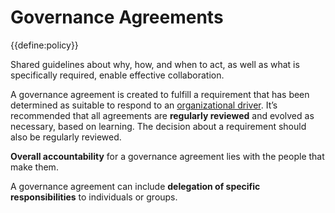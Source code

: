 # Governance Agreements

{{define:policy}}


Shared guidelines about why, how, and when to act, as well as what is specifically required, enable effective collaboration.

A governance agreement is created to fulfill a requirement that has been determined as suitable to respond to an [organizational driver](glossary:organizational-driver). It’s recommended that all agreements are **regularly reviewed** and evolved as necessary, based on learning. The decision about a requirement should also be regularly reviewed.

**Overall accountability** for a governance agreement lies with the people that make them.

A governance agreement can include **delegation of specific responsibilities** to individuals or groups.

